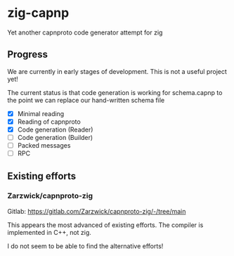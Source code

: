 # zig-capnp
Yet another capnproto code generator attempt for zig

## Progress

We are currently in early stages of development. This is not a useful project yet!

The current status is that code generation is working for schema.capnp to the point we can replace our hand-written schema file

- [x] Minimal reading
- [x] Reading of capnproto
- [x] Code generation (Reader)
- [ ] Code generation (Builder)
- [ ] Packed messages
- [ ] RPC

## Existing efforts

### Zarzwick/capnproto-zig

Gitlab: https://gitlab.com/Zarzwick/capnproto-zig/-/tree/main

This appears the most advanced of existing efforts. The compiler is implemented in C++, not zig.

I do not seem to be able to find the alternative efforts!

